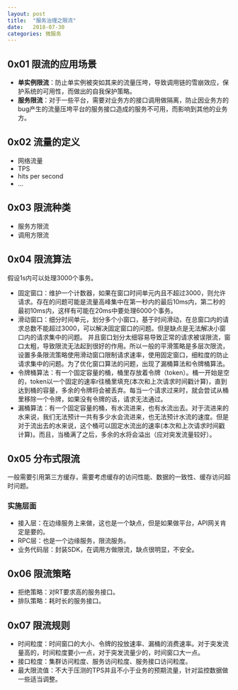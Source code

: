 ```yaml
---
layout: post
title:  "服务治理之限流"
date:   2018-07-30
categories: 微服务
---
```


## 0x01 限流的应用场景
* __单实例限流__：防止单实例被突如其来的流量压垮，导致调用链的雪崩效应，保护系统的可用性，而做出的自我保护策略。
* __服务限流__：对于一些平台，需要对业务方的接口调用做隔离，防止因业务方的bug产生的流量压垮平台的服务接口造成的服务不可用，而影响到其他的业务方。

## 0x02 流量的定义
* 网络流量
* TPS
* hits per second
* ...

## 0x03 限流种类
* 服务方限流
* 调用方限流

## 0x04 限流算法
假设1s内可以处理3000个事务。
* 固定窗口：维护一个计数器，如果在窗口时间单元内且不超过3000，则允许请求。存在的问题可能是流量高峰集中在第一秒内的最后10ms内，第二秒的最初10ms内，这样有可能在20ms中要处理6000个事务。 
* 滑动窗口：细分时间单元，划分多个小窗口，基于时间滑动，在总窗口内的请求总数不能超过3000，可以解决固定窗口的问题。但是缺点是无法解决小窗口内的请求集中的问题。
并且窗口划分太细容易导致正常的请求被误限流，窗口太粗，导致限流无法起到很好的作用。所以一般的平滑策略是多层次限流，设置多条限流策略使用滑动窗口限制请求速率，使用固定窗口，细粒度的防止请求集中的问题。为了优化窗口算法的问题，出现了漏桶算法和令牌桶算法。<br>
* 令牌桶算法：有一个固定容量的桶，桶里存放着令牌（token）。桶一开始是空的，token以一个固定的速率r往桶里填充(本次和上次请求时间戳计算)，直到达到桶的容量，多余的令牌将会被丢弃。每当一个请求过来时，就会尝试从桶里移除一个令牌，如果没有令牌的话，请求无法通过。
* 漏桶算法：有一个固定容量的桶，有水流进来，也有水流出去。对于流进来的水来说，我们无法预计一共有多少水会流进来，也无法预计水流的速度。但是对于流出去的水来说，这个桶可以固定水流出的速率(本次和上次请求时间戳计算)。而且，当桶满了之后，多余的水将会溢出（应对突发流量较好）。

## 0x05 分布式限流
一般需要引用第三方缓存，需要考虑缓存的访问性能、数据的一致性、缓存访问超时问题。<br>
### 实施层面
* 接入层：在边缘服务上来做，这也是一个缺点，但是如果做平台，API网关肯定是要的。
* RPC层：也是一个边缘服务，限流服务。
* 业务代码层：封装SDK，在调用方做限流，缺点很明显，不安全。

## 0x06 限流策略
* 拒绝策略：对RT要求高的服务接口。
* 排队策略：耗时长的服务接口。

## 0x07 限流规则
* 时间粒度：时间窗口的大小、令牌的投放速率、漏桶的消费速率。对于突发流量高的，时间粒度要小一点，对于突发流量少的，时间窗口大一点。
* 接口粒度：集群访问粒度、服务访问粒度、服务接口访问粒度。
* 最大限流值：不大于压测的TPS并且不小于业务的预期流量，针对监控数据做一些适当调整。